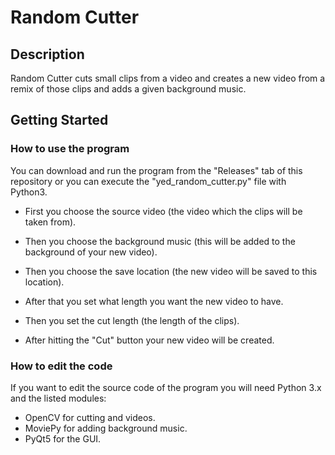 # Random Cutter

## Description

 Random Cutter cuts small clips from a video and creates a new video from a remix of those clips and adds a given background music.
 
## Getting Started

### How to use the program

  You can download and run the program from the "Releases" tab of this repository or you can execute the "yed_random_cutter.py" file with Python3.

* First you choose the source video (the video which the clips will be taken from).
* Then you choose the background music (this will be added to the background of your new video).
* Then you choose the save location (the new video will be saved to this location).
* After that you set what length you want the new video to have.
* Then you set the cut length (the length of the clips).

* After hitting the "Cut" button your new video will be created.


### How to edit the code

  If you want to edit the source code of the program you will need Python 3.x and the listed modules:

* OpenCV for cutting and videos.
* MoviePy for adding background music.
* PyQt5 for the GUI.
